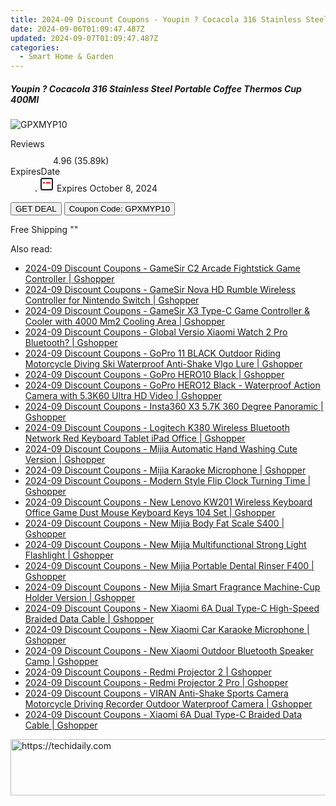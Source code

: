 ```yaml
---
title: 2024-09 Discount Coupons - Youpin ? Cocacola 316 Stainless Steel Portable Coffee Thermos Cup 400Ml | Gshopper
date: 2024-09-06T01:09:47.487Z
updated: 2024-09-07T01:09:47.487Z
categories:
  - Smart Home & Garden
---
```



<div class="max-w-4xl mx-auto grid grid-cols-1 lg:max-w-5xl lg:gap-x-20 lg:grid-cols-2">
  <div class="relative p-3 col-start-1 row-start-1 flex flex-col-reverse rounded-lg bg-gradient-to-t from-black/75 via-black/0 sm:bg-none sm:row-start-2 sm:p-0 lg:row-start-1">
    <h5 class="mt-1 text-lg font-semibold text-white sm:text-slate-900 md:text-2xl dark:sm:text-white">Youpin ? Cocacola 316 Stainless Steel Portable Coffee Thermos Cup 400Ml</h5>
  </div>
  
  <div class="col-start-1 col-end-3 row-start-1 grid gap-4 sm:mb-6 sm:grid-cols-4 lg:col-start-2 lg:row-span-6 lg:row-end-6 lg:mb-0 lg:gap-6">
      <img src="&quot;&quot;" onClick="javascript:window.open(decodeURIComponent('%22https%3A%2F%2Fwww.shareasale.com%2Fu.cfm%3Fd%3D1118286%26m%3D97331%26u%3D4338022%22'), '_blank');void(0);" alt="GPXMYP10" class="h-60 w-full rounded-lg object-cover sm:col-span-2 sm:h-52 lg:col-span-full" loading="lazy" />
    
  </div>
  <dl class="row-start-2 mt-4 flex items-center text-xs font-medium sm:row-start-3 sm:mt-1 md:mt-2.5 lg:row-start-2">
    <dt class="sr-only">Reviews</dt>
    <dd class="flex items-center text-indigo-600 dark:text-indigo-400">
      <svg width="24" height="24" fill="none" aria-hidden="true" class="mr-1 stroke-current dark:stroke-indigo-500">
        <path d="m12 5 2 5h5l-4 4 2.103 5L12 16l-5.103 3L9 14l-4-4h5l2-5Z" stroke-width="2" stroke-linecap="round" stroke-linejoin="round" />
      </svg>
      <span>4.96 <span class="font-normal text-slate-400">(35.89k)</span></span>
    </dd>
    <dt class="sr-only">ExpiresDate</dt>
    <dd class="flex items-center">
      <svg width="2" height="2" aria-hidden="true" fill="currentColor" class="mx-3 text-slate-300">
        <circle cx="1" cy="1" r="1" />
      </svg>
      <svg width="24" height="24" viewBox="0 0 24 24" fill="none" stroke="currentColor" stroke-width="2">
        <rect x="3" y="3" width="18" height="18" rx="2" fill="#fff" />
        <path d="M6 10L18 10" stroke="red" stroke-width="2" fill="none" />
        <path d="M10 6L10 18" stroke="#fff" stroke-width="2" fill="none" />
      </svg>
      Expires October 8, 2024    </dd>
  </dl>
  <div class="col-start-1 row-start-3 mt-4 self-center sm:col-start-2 sm:row-span-2 sm:row-start-2 sm:mt-0 lg:col-start-1 lg:row-start-3 lg:row-end-4 lg:mt-6">
    <button type="button" onClick="javascript:window.open(decodeURIComponent('%22https%3A%2F%2Fwww.shareasale.com%2Fu.cfm%3Fd%3D1118286%26m%3D97331%26u%3D4338022%22'), '_blank');void(0);" class="rounded-lg bg-red-600 px-3 py-2 text-sm font-medium leading-6 text-white">GET DEAL</button>
    <button type="button" onClick="javascript:window.open(decodeURIComponent('%22https%3A%2F%2Fwww.shareasale.com%2Fu.cfm%3Fd%3D1118286%26m%3D97331%26u%3D4338022%22'), '_blank');void(0);" class="border-dashed border-2 border-indigo-600 bg-green-100 text-sm leading-6 font-medium py-2 px-3 rounded-lg">Coupon Code: GPXMYP10</button>
  </div>
  <p class="col-start-1 mt-4 text-sm leading-6 sm:col-span-2 lg:col-span-1 lg:row-start-4 lg:mt-6 dark:text-slate-400">
    Free Shipping 
""  </p>
</div>
<span class="atpl-alsoreadstyle">Also read:</span>
<div><ul>
<li><a href="https://coupons.techidaily.com/coupon-1118204-share-97331-sale/"><u>2024-09 Discount Coupons - GameSir C2 Arcade Fightstick Game Controller | Gshopper</u></a></li>
<li><a href="https://coupons.techidaily.com/coupon-1118205-share-97331-sale/"><u>2024-09 Discount Coupons - GameSir Nova HD Rumble Wireless Controller for Nintendo Switch | Gshopper</u></a></li>
<li><a href="https://coupons.techidaily.com/coupon-1118203-share-97331-sale/"><u>2024-09 Discount Coupons - GameSir X3 Type-C Game Controller & Cooler with 4000 Mm2 Cooling Area | Gshopper</u></a></li>
<li><a href="https://coupons.techidaily.com/coupon-1118213-share-97331-sale/"><u>2024-09 Discount Coupons - Global Versio Xiaomi Watch 2 Pro Bluetooth? | Gshopper</u></a></li>
<li><a href="https://coupons.techidaily.com/coupon-1118209-share-97331-sale/"><u>2024-09 Discount Coupons - GoPro 11 BLACK Outdoor Riding Motorcycle Diving Ski Waterproof Anti-Shake Vlgo Lure | Gshopper</u></a></li>
<li><a href="https://coupons.techidaily.com/coupon-1118210-share-97331-sale/"><u>2024-09 Discount Coupons - GoPro HERO10 Black | Gshopper</u></a></li>
<li><a href="https://coupons.techidaily.com/coupon-1118212-share-97331-sale/"><u>2024-09 Discount Coupons - GoPro HERO12 Black - Waterproof Action Camera with 5.3K60 Ultra HD Video | Gshopper</u></a></li>
<li><a href="https://coupons.techidaily.com/coupon-1118211-share-97331-sale/"><u>2024-09 Discount Coupons - Insta360 X3 5.7K 360 Degree Panoramic | Gshopper</u></a></li>
<li><a href="https://coupons.techidaily.com/coupon-1118206-share-97331-sale/"><u>2024-09 Discount Coupons - Logitech K380 Wireless Bluetooth Network Red Keyboard Tablet iPad Office | Gshopper</u></a></li>
<li><a href="https://coupons.techidaily.com/coupon-1118214-share-97331-sale/"><u>2024-09 Discount Coupons - Mijia Automatic Hand Washing Cute Version | Gshopper</u></a></li>
<li><a href="https://coupons.techidaily.com/coupon-1118158-share-97331-sale/"><u>2024-09 Discount Coupons - Mijia Karaoke Microphone | Gshopper</u></a></li>
<li><a href="https://coupons.techidaily.com/coupon-1118202-share-97331-sale/"><u>2024-09 Discount Coupons - Modern Style Flip Clock Turning Time | Gshopper</u></a></li>
<li><a href="https://coupons.techidaily.com/coupon-1118207-share-97331-sale/"><u>2024-09 Discount Coupons - New Lenovo KW201 Wireless Keyboard Office Game Dust Mouse Keyboard Keys 104 Set | Gshopper</u></a></li>
<li><a href="https://coupons.techidaily.com/coupon-1118159-share-97331-sale/"><u>2024-09 Discount Coupons - New Mijia Body Fat Scale S400 | Gshopper</u></a></li>
<li><a href="https://coupons.techidaily.com/coupon-1118156-share-97331-sale/"><u>2024-09 Discount Coupons - New Mijia Multifunctional Strong Light Flashlight | Gshopper</u></a></li>
<li><a href="https://coupons.techidaily.com/coupon-1118154-share-97331-sale/"><u>2024-09 Discount Coupons - New Mijia Portable Dental Rinser F400 | Gshopper</u></a></li>
<li><a href="https://coupons.techidaily.com/coupon-1118162-share-97331-sale/"><u>2024-09 Discount Coupons - New Mijia Smart Fragrance Machine-Cup Holder Version | Gshopper</u></a></li>
<li><a href="https://coupons.techidaily.com/coupon-1118152-share-97331-sale/"><u>2024-09 Discount Coupons - New Xiaomi 6A Dual Type-C High-Speed Braided Data Cable | Gshopper</u></a></li>
<li><a href="https://coupons.techidaily.com/coupon-1118157-share-97331-sale/"><u>2024-09 Discount Coupons - New Xiaomi Car Karaoke Microphone | Gshopper</u></a></li>
<li><a href="https://coupons.techidaily.com/coupon-1118155-share-97331-sale/"><u>2024-09 Discount Coupons - New Xiaomi Outdoor Bluetooth Speaker Camp | Gshopper</u></a></li>
<li><a href="https://coupons.techidaily.com/coupon-1118160-share-97331-sale/"><u>2024-09 Discount Coupons - Redmi Projector 2 | Gshopper</u></a></li>
<li><a href="https://coupons.techidaily.com/coupon-1118161-share-97331-sale/"><u>2024-09 Discount Coupons - Redmi Projector 2 Pro | Gshopper</u></a></li>
<li><a href="https://coupons.techidaily.com/coupon-1118208-share-97331-sale/"><u>2024-09 Discount Coupons - VIRAN Anti-Shake Sports Camera Motorcycle Driving Recorder Outdoor Waterproof Camera | Gshopper</u></a></li>
<li><a href="https://coupons.techidaily.com/coupon-1118153-share-97331-sale/"><u>2024-09 Discount Coupons - Xiaomi 6A Dual Type-C Braided Data Cable | Gshopper</u></a></li>
</ul></div>

<ins class="adsbygoogle"
      style="display:block"
      data-ad-client="ca-pub-7571918770474297"
      data-ad-slot="8358498916"
      data-ad-format="auto"
      data-full-width-responsive="true"></ins>
<!-- affiliate ads begin -->
<a href="https://unicoeye.pxf.io/c/5597632/2134227/18498" target="_top" id="2134227">
  <img src="//a.impactradius-go.com/display-ad/18498-2134227" border="0" alt="https://techidaily.com" width="728" height="90"/>
</a>
<img height="0" width="0" src="https://unicoeye.pxf.io/i/5597632/2134227/18498" style="position:absolute;visibility:hidden;" border="0" />
<!-- affiliate ads end -->